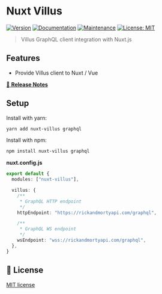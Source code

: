 # Nuxt Villus
[![Version](https://img.shields.io/npm/v/nuxt-villus.svg)](https://www.npmjs.com/package/nuxt-villus)
[![Documentation](https://img.shields.io/badge/documentation-yes-brightgreen.svg)](https://github.com/lewebsimple/nuxt-villus#readme)
[![Maintenance](https://img.shields.io/badge/Maintained%3F-yes-green.svg)](https://github.com/lewebsimple/nuxt-villus/graphs/commit-activity)
[![License: MIT](https://img.shields.io/github/license/lewebsimple/nuxt-villus)](https://github.com/lewebsimple/nuxt-villus/blob/master/LICENSE)

> Villus GraphQL client integration with Nuxt.js

## Features

- Provide Villus client to Nuxt / Vue

[📖 **Release Notes**](./CHANGELOG.md)

## Setup

Install with yarn:

```sh
yarn add nuxt-villus graphql
```

Install with npm:

```bash
npm install nuxt-villus graphql
```

**nuxt.config.js**

```ts
export default {
  modules: ["nuxt-villus"],

  villus: {
    /**
     * GraphQL HTTP endpoint
     */
    httpEndpoint: "https://rickandmortyapi.com/graphql",

    /**
     * GraphQL WS endpoint
     */
    wsEndpoint: "wss://rickandmortyapi.com/graphql",
  },
}
```

## 📝 License

[MIT license](https://github.com/lewebsimple/nuxt-villus/blob/master/LICENSE)
